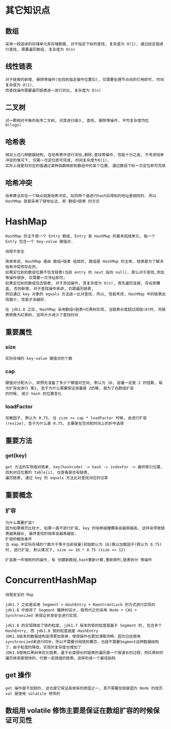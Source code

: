 # 其它知识点

## 数组

    采用一段连续的存储单元来存储数据, 对于指定下标的查找, 复杂度为 O(1), 通过给定值进行查找, 需要遍历数组, 复杂度为 O(n)

## 线性链表

    对于链表的新增, 删除等操作(在找到指定操作位置后), 仅需要处理节点间的引用即可, 时间复杂度为 O(1), 
    而查找操作需要遍历链表逐一进行对比, 复杂度为 O(n)

## 二叉树

    对一颗相对平衡的有序二叉树, 对其进行插入, 查找, 删除等操作, 平均复杂度均位 O(logn)

## 哈希表

    相对上述几种数据结构, 在哈希表中进行添加,删除,查找等操作, 性能十分之高, 不考虑哈希冲突的情况下, 仅需一次定位即可完成, 时间复杂度为O(1), 
    实际上就是将对应的值通过某种函数映射到数组中的某个位置, 通过数组下标一次定位即可完成

## 哈希冲突

    哈希算法存在一个缺点就是哈希冲突, 如将两个值进行hash后得到的地址是相同的. 所以 HashMap 就是采用了链地址法, 即 数组+链表 的方式


# HashMap

    HashMap 的主干是一个 Entry 数组, Entry 是 HashMap 的基本组成单元, 每一个 Entry 包含一个 Key-value 键值对. 

    线程不安全

    简单来说, HashMap 是由 数组+链表 组成的, 数组是 HashMap 的主体, 链表是为了解决哈希冲突而存在的, 
    如果定位到的数组位置不包含链表(当前 entry 的 next 指向 null), 那么对于查找,添加等操作很快, 仅需要一次寻址即可; 
    如果定位到的数组包含链表, 对于添加操作, 其复杂度为 O(n), 首先遍历连接, 存在即覆盖, 否则新增, 对于查找操作来讲, 仍需遍历链表, 
    然后通过 key 对象的 equals 方法逐一比对查找. 所以, 性能考虑, HashMap 中的链表出现越少, 性能才会越好.

    在 jdk1.8 之后, HashMap 采用数组+链表+红黑树实现, 当链表长度超过阈值(8)时, 将链表转换为红黑树, 这样大大减少了查找时间

## 重要属性

### size

    实际存储的 key-value 键值对的个数

### cap

    键值对分配大小, 即预先准备了多少个键值对空间, 默认为 16, 容量一定是 2 的倍数, 每次扩容会进行 乘2, 至于为什么需要保证容量是 2的幂, 是为了在数组扩容
    的时候, 减少 hash 的位置变化

### loadFactor

    加载因子, 默认为 0.75, 当 size >= cap * loadFactor 时候, 会进行扩容(resize), 至于为什么是 0.75, 主要是在空间和时间上的折中选择

## 重要方法

### get(key)

    get 方法的实现相对简单, key(hashcode) -> hash -> indexFor -> 最终索引位置, 找到对应位置的 table[i], 在查看是否有链表,
    遍历链表, 通过 key 的 equals 方法比对查找对应的记录


## 重要概念

### 扩容

    为什么需要扩容?
    因为如果填充比较大, 如果一直不进行扩容, key 的哈希碰撞概率会越来越高, 这样会导致链表越来越长, 最终查找的效率会越来越低. 
    扩容的触发条件
    当 map 中实际存储的个数大于等于当前容量(初始默认为 16)乘以加载因子(默认为 0.75) 时, 进行扩容, 默认情况下, size >= 16 * 0.75 (size >= 12)
    
    扩容是一件很耗时的操作, 有 创建新数组,hash重新计算,重新排列,链表拆分 等操作


# ConcurrentHashMap

    线程安全的 Map

    jdk1.7 之前是采用 Segment + HashEntry + ReentrantLock 的方式进行实现的
    jdk1.8 中放弃了 Segment 臃肿的设计, 取而代之的采用 Node + CAS + Synchronized 来保证并发安全进行实现. 

    jdk1.8 的实现降低了锁的粒度, jdk1.7 版本的锁的粒度是基于 Segment 的, 包含多个 HashEntry, 而 jdk1.8 锁的粒度就是 HashEntry
    JDK1.8版本的数据结构变得更加简单，使得操作也更加清晰流畅，因为已经使用synchronized来进行同步，所以不需要分段锁的概念，也就不需要Segment这种数据结构了，由于粒度的降低，实现的复杂度也增加了
    JDK1.8使用红黑树来优化链表，基于长度很长的链表的遍历是一个很漫长的过程，而红黑树的遍历效率是很快的，代替一定阈值的链表，这样形成一个最佳拍档

## get 操作

    get 操作是不加锁的, 这也是它保证高效率的原因之一, 其不需要加锁是因为 Node 的成员 val 是使用 volatile 修饰的

## 数组用 volatile 修饰主要是保证在数组扩容的时候保证可见性